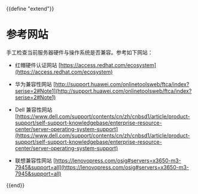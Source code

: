{{define "extend"}}
# 参考网站

手工检查当前服务器硬件与操作系统是否兼容。参考如下网站：

- 红帽硬件认证网站
[https://access.redhat.com/ecosystem](https://access.redhat.com/ecosystem)

- 华为兼容性网站
[http://support.huawei.com/onlinetoolsweb/ftca/index?serise=2#Note1](http://support.huawei.com/onlinetoolsweb/ftca/index?serise=2#Note1)

- Dell 兼容性网站
[https://www.dell.com/support/contents/cn/zh/cnbsd1/article/product-support/self-support-knowledgebase/enterprise-resource-center/server-operating-system-support](https://www.dell.com/support/contents/cn/zh/cnbsd1/article/product-support/self-support-knowledgebase/enterprise-resource-center/server-operating-system-support)

- 联想兼容性网站
[https://lenovopress.com/osig#servers=x3650-m3-7945&support=all](https://lenovopress.com/osig#servers=x3650-m3-7945&support=all)

{{end}}